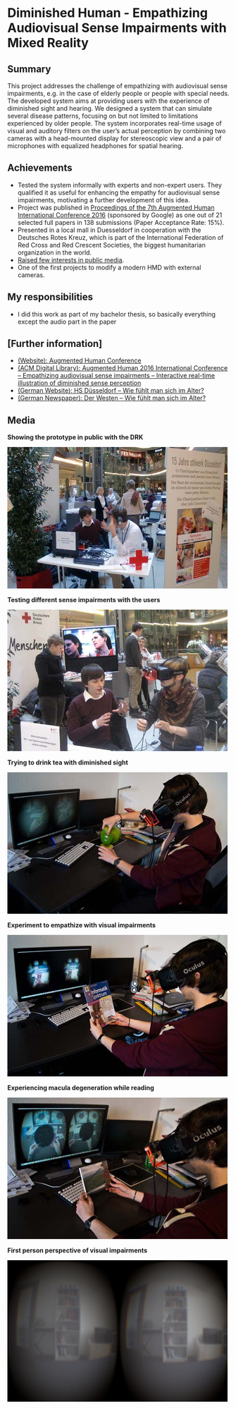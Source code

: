 # Diminished Human - Empathizing Audiovisual Sense Impairments with Mixed Reality
## Summary
This project addresses the challenge of empathizing with audiovisual sense impairments, e.g. in the case of elderly people or people with special needs. The developed system aims at providing users with the experience of diminished sight and hearing. We designed a system that can simulate several disease patterns, focusing on but not limited to limitations experienced by older people. The system incorporates real-time usage of visual and auditory filters on the user’s actual perception by combining two cameras with a head-mounted display for stereoscopic view and a pair of microphones with equalized headphones for spatial hearing.

## Achievements
* Tested the system informally with experts and non-expert users. They qualified it as useful for enhancing the empathy for audiovisual sense impairments, motivating a further development of this idea.
* Project was published in [Proceedings of the 7th Augmented Human International Conference 2016](http://dl.acm.org/citation.cfm?id=2875226) (sponsored by Google) as one out of 21 selected full papers in 138 submissions (Paper Acceptance Rate: 15%).
* Presented in a local mall in Duesseldorf in cooperation with the Deutsches Rotes Kreuz, which is part of the International Federation of Red Cross and Red Crescent Societies, the biggest humanitarian organization in the world.
* [Raised few interests in public media](##furtherinformation).
* One of the first projects to modify a modern HMD with external cameras.

## My responsibilities
* I did this work as part of my bachelor thesis, so basically everything except the audio part in the paper

## [Further information]
* [(Website): Augmented Human Conference](http://www.augmented-human.com/)
* [(ACM Digital Library): Augmented Human 2016 International Conference – Empathizing audiovisual sense impairments – Interactive real-time illustration of diminished sense perception](http://dl.acm.org/citation.cfm?id=2875226)
* [(German Website): HS Düsseldorf – Wie fühlt man sich im Alter?](http://medien.hs-duesseldorf.de/personen/geiger/alterssimulation)
* [(German Newspaper): Der Westen – Wie fühlt man sich im Alter?](http://www.derwesten.de/nrz/staedte/duesseldorf/so-fuehlt-man-sich-im-alter-aimp-id10307382.html)

## Media
**Showing the prototype in public with the DRK**

![Showing the prototype in public with the DRK](prototype_demonstration1.jpg)

**Testing different sense impairments with the users**

![Testing different sense impairments with the users](prototype_demonstration2.jpg)

**Trying to drink tea with diminished sight**

![Trying to drink tea with diminished sight](visualImpairment1.jpg)

**Experiment to empathize with visual impairments**

![Experiment to empathize with visual impairments](visualImpairment2.jpg)

**Experiencing macula degeneration while reading**

![Experiencing macula degeneration while reading](visualImpairment3.jpg)

**First person perspective of visual impairments**

![First person perspective of visual impairments](mixed_reality_sight.png)
